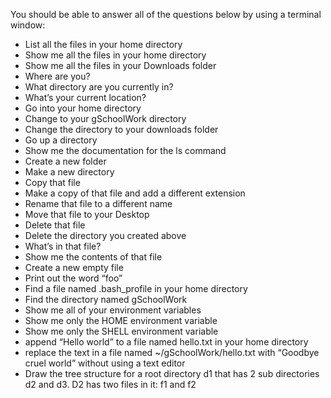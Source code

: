 You should be able to answer all of the questions below by using a terminal window:

* List all the files in your home directory
* Show me all the files in your home directory
* Show me all the files in your Downloads folder
* Where are you?
* What directory are you currently in?
* What’s your current location?
* Go into your home directory
* Change to your gSchoolWork directory
* Change the directory to your downloads folder
* Go up a directory
* Show me the documentation for the ls command
* Create a new folder
* Make a new directory
* Copy that file
* Make a copy of that file and add a different extension
* Rename that file to a different name
* Move that file to your Desktop
* Delete that file
* Delete the directory you created above
* What’s in that file?
* Show me the contents of that file
* Create a new empty file
* Print out the word “foo”
* Find a file named .bash_profile in your home directory
* Find the directory named gSchoolWork
* Show me all of your environment variables
* Show me only the HOME environment variable
* Show me only the SHELL environment variable
* append “Hello world” to a file named hello.txt in your home directory
* replace the text in a file named ~/gSchoolWork/hello.txt with “Goodbye cruel world” without using a text editor
* Draw the tree structure for a root directory d1 that has 2 sub directories  d2 and d3. D2 has two files in it: f1 and f2
